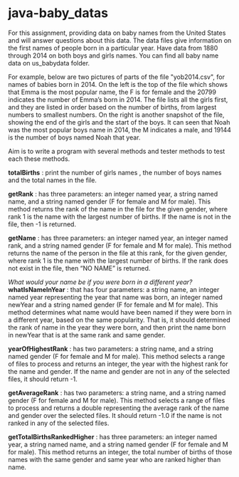 # java-baby_datas

For this assignment, providing data on baby names from the United States and will answer questions about this data. 
The data files give information on the first names of people born in a particular year. Have data from 1880 through 2014 on both boys and girls names. 
You can find all baby name data on us_babydata folder.

For example, below are two pictures of parts of the file "yob2014.csv", for names of babies born in 2014. 
On the left is the top of the file which shows that Emma is the most popular name, the F is for female and the 20799 indicates the number of Emma’s born 
in 2014. The file lists all the girls first, and they are listed in order based on the number of births, from largest numbers to smallest numbers. 
On the right is another snapshot of the file, showing the end of the girls and the start of the boys. It can seen that Noah was the most popular boys 
name in 2014, the M indicates a male, and 19144 is the number of boys named Noah that year.

Aim is to write a program with several methods and tester methods to test each these methods.

**totalBirths** : print the number of girls names , the number of boys names and the total names in the file.

**getRank** : has three parameters: an integer named year, a string named name, and a string named gender (F for female and M for male). 
This method returns the rank of the name in the file for the given gender, where rank 1 is the name with the largest number of births. 
If the name is not in the file, then -1 is returned. 

**getName** : has three parameters: an integer named year, an integer named rank, and a string named gender (F for female and M for male). 
This method returns the name of the person in the file at this rank, for the given gender, where rank 1 is the name with the largest number of births. 
If the rank does not exist in the file, then “NO NAME” is returned.

*What would your name be if you were born in a different year?* **whatIsNameInYear** : that has four parameters: a string name, an integer named year representing the year that name was born, an integer named newYear and a string named gender (F for female and M for male). 
This method determines what name would have been named if they were born in a different year, based on the same popularity. 
That is, it should determined the rank of name in the year they were born, and then print the name born in newYear that is at the same rank and same gender. 

**yearOfHighestRank** : has two parameters: a string name, and a string named gender (F for female and M for male). 
This method selects a range of files to process and returns an integer, the year with the highest rank for the name and gender. 
If the name and gender are not in any of the selected files, it should return -1. 

**getAverageRank** : has two parameters: a string name, and a string named gender (F for female and M for male). 
This method selects a range of files to process and returns a double representing the average rank of the name and gender over the selected files. 
It should return -1.0 if the name is not ranked in any of the selected files.

**getTotalBirthsRankedHigher** : has three parameters: an integer named year, a string named name, and a string named gender (F for female and M for male). 
This method returns an integer, the total number of births of those names with the same gender and same year who are ranked higher than name. 
